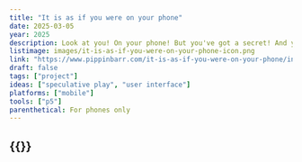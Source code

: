 ```yaml
---
title: "It is as if you were on your phone"
date: 2025-03-05
year: 2025
description: Look at you! On your phone! But you've got a secret! And you won't tell! You're not on your phone! It is only as if you were on your phone! You're just pretending to be on your phone! On your phone!
listimage: images/it-is-as-if-you-were-on-your-phone-icon.png
link: "https://www.pippinbarr.com/it-is-as-if-you-were-on-your-phone/info/"
draft: false
tags: ["project"]
ideas: ["speculative play", "user interface"]
platforms: ["mobile"]
tools: ["p5"]
parenthetical: For phones only
---
```


## {{<param title >}}
